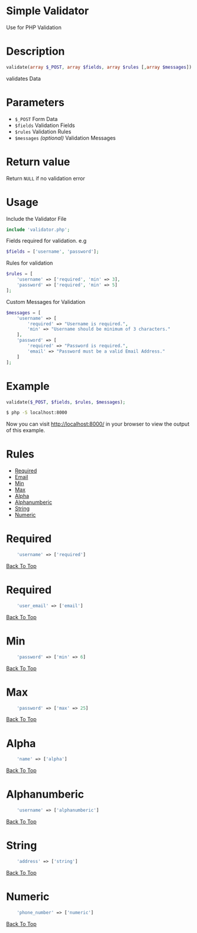 # Simple Validator
Use for PHP Validation

# Description
```php
validate(array $_POST, array $fields, array $rules [,array $messages]) :array
```
validates Data

# Parameters
<ul>
    <li><code>$_POST</code> Form Data</li>
    <li><code>$fields</code> Validation Fields</li>
    <li><code>$rules</code> Validation Rules</li>
    <li><code>$messages</code> <i>(optional)</i> Validation Messages</li>
</ul>

# Return value
Return <code>NULL</code> if no validation error

# Usage

Include the Validator File
```php
include 'validator.php';
```

Fields required for validation. e.g
```php 
$fields = ['username', 'password'];
```

Rules for validation
```php
$rules = [
    'username' => ['required', 'min' => 3],
    'password' => ['required', 'min' => 5]
];
```

Custom Messages for Validation
```php 
$messages = [
    'username' => [
        'required' => "Username is required.",
        'min' => "Username should be minimum of 3 characters."
    ],
    'password' => [
        'required' => "Password is required.",
        'email' => "Password must be a valid Email Address."
    ]
];
```


# Example

```php
validate($_POST, $fields, $rules, $messages);
```

```bash
$ php -S localhost:8000
```
Now you can visit [http://localhost:8000/](http://localhost:8000/) in your browser to view the output of this example.

# Rules
<ul id="rules">
    <li><a href="#required">Required</a></li>
    <li><a href="#email">Email</a></li>
    <li><a href="#min">Min</a></li>
    <li><a href="#max">Max</a></li>
    <li><a href="#alpha">Alpha</a></li>
    <li><a href="#alphanumberic">Alphanumberic</a></li>
    <li><a href="#string">String</a></li>
    <li><a href="#numeric">Numeric</a></li>
</ul>

<h1 id="required">Required</h1>

```php
    'username' => ['required']
```
<a href="#rules">Back To Top</a>

<h1 id="email">Required</h1>

```php
    'user_email' => ['email']
```
<a href="#rules">Back To Top</a>

<h1 id="min">Min</h1>

```php
    'password' => ['min' => 6]
```
<a href="#rules">Back To Top</a>

<h1 id="max">Max</h1>

```php
    'password' => ['max' => 25]
```
<a href="#rules">Back To Top</a>

<h1 id="alpha">Alpha</h1>

```php
    'name' => ['alpha']
```
<a href="#rules">Back To Top</a>

<h1 id="alphanumberic">Alphanumberic</h1>

```php
    'username' => ['alphanumberic']
```
<a href="#rules">Back To Top</a>

<h1 id="string">String</h1>

```php
    'address' => ['string']
```
<a href="#rules">Back To Top</a>

<h1 id="numeric">Numeric</h1>

```php
    'phone_number' => ['numeric']
```
<a href="#rules">Back To Top</a>
